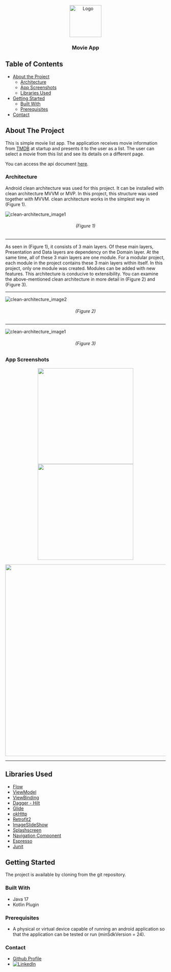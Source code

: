 <!-- PROJECT LOGO -->

<p align="center">
  <img src="https://github.com/mobillium-android/batuhan-gunes/blob/408a4f11492856f7e4d8f174015c22889d927691/images/ic_launcher_round.png" alt="Logo" width="100" height="100" align="center">
  <h3 align="center" >Movie App</h3>
</p>

<!-- TABLE OF CONTENTS -->
## Table of Contents

* [About the Project](#about-the-project)
  * [Architecture](#architecture)
  * [App Screenshots](#app-screenshots)
  * [Libraries Used](#libraries-used)
* [Getting Started](#getting-started)
  * [Built With](#built-with)
  * [Prerequisites](#prerequisites)
* [Contact](#contact)

<!-- ABOUT THE PROJECT -->
## About The Project

This is simple movie list app. The application receives movie information from <a href="https://www.themoviedb.org" target="_blank">TMDB</a> at startup and presents it to the user as a list. The user can select a movie from this list and see its details on a different page.

You can access the api document <a href="https://developers.themoviedb.org/3/getting-started/introduction" target="_blank">here</a>.

<!-- Architecture -->
### Architecture

Android clean architecture was used for this project. It can be installed with clean architecture MVVM or MVP. In this project, this structure was used together with MVVM. clean architecture works in the simplest way in (Figure 1).

![clean-architecture_image1][clean-architecture_image3]
<h6 align="center" >(Figure 1)</h6>

***

As seen in (Figure 1), it consists of 3 main layers. Of these main layers, Presentation and Data layers are dependency on the Domain layer. 
At the same time, all of these 3 main layers are one module. For a modular project, each module in the project contains these 3 main layers within itself.
In this project, only one module was created. Modules can be added with new features. This architecture is conducive to extensibility. You can examine the above-mentioned clean architecture in more detail in (Figure 2) and (Figure 3).

***

![clean-architecture_image2][clean-architecture_image2]
<h6 align="center" >(Figure 2)</h6>

***

![clean-architecture_image1][clean-architecture_image1]
<h6 align="center" >(Figure 3)</h6>

<!-- App Screenshots -->
### App Screenshots

<p align="middle">
  <img width="300" src="https://github.com/mobillium-android/batuhan-gunes/blob/408a4f11492856f7e4d8f174015c22889d927691/images/portrait_screenshot_main_screen.jpg">
  <img width="300" src="https://github.com/mobillium-android/batuhan-gunes/blob/408a4f11492856f7e4d8f174015c22889d927691/images/portrait_screenshot_detail_screen.jpg"
</p>

<p align="middle">
  <img width="600" src="https://github.com/mobillium-android/batuhan-gunes/blob/408a4f11492856f7e4d8f174015c22889d927691/images/landspace_screenshot_main_screen.jpg">
</p>

***

<!-- Libraries Used -->
## Libraries Used

<ul>
<li><a href="https://developer.android.com/kotlin/flow" target="_blank">Flow</a></li>
<li><a href="https://developer.android.com/topic/libraries/architecture/viewmodel" target="_blank">ViewModel</a></li>
<li><a href="https://developer.android.com/topic/libraries/view-binding" target="_blank">ViewBinding</a></li>
<li><a href="https://developer.android.com/training/dependency-injection/hilt-android" target="_blank">Dagger - Hilt</a></li>
<li><a href="https://bumptech.github.io/glide/" target="_blank">Glide</a></li>
<li><a href="https://square.github.io/okhttp/" target="_blank">okHttp</a></li>
<li><a href="https://square.github.io/retrofit/" target="_blank">Retrofit2</a></li>
<li><a href="https://github.com/denzcoskun/ImageSlideshow" target="_blank">ImageSlideShow</a></li>
<li><a href="https://developer.android.com/guide/topics/ui/splash-screen" target="_blank">Splashscreen</a></li>
<li><a href="https://developer.android.com/guide/navigation/navigation-getting-started" target="_blank">Navigation Component</a></li>
<li><a href="https://https://developer.android.com/training/testing/espresso" target="_blank">Espresso</a></li>
<li><a href="https://junit.org/junit5/" target="_blank">Junit</a></li>
</ul>

<!-- Getting Started -->
## Getting Started

The project is available by cloning from the git repository.

<!-- Libraries Used -->
### Built With

- Java 17
- Kotlin Plugin

<!-- Prerequisites -->
### Prerequisites

- A physical or virtual device capable of running an android application so that the application can be tested or run (minSdkVersion = 24).


<!-- Contact -->
### Contact

- <a href="https://github.com/BatuhanGunes" target="_blank">Github Profile</a>
- [![LinkedIn][linkedin-shield]][linkedin-url]

<!-- MARKDOWN LINKS & IMAGES -->
[linkedin-url]: https://www.linkedin.com/in/batuhan-gunes
[linkedin-shield]: https://img.shields.io/badge/-LinkedIn-black.svg?style=flat-square&logo=linkedin&colorB=555

[clean-architecture_image3]: https://github.com/mobillium-android/batuhan-gunes/blob/408a4f11492856f7e4d8f174015c22889d927691/images/MVVM%20Clean%20architecture_3.png
[clean-architecture_image2]: https://github.com/mobillium-android/batuhan-gunes/blob/408a4f11492856f7e4d8f174015c22889d927691/images/MVVM%20Clean%20architecture_2.png
[clean-architecture_image1]: https://github.com/mobillium-android/batuhan-gunes/blob/408a4f11492856f7e4d8f174015c22889d927691/images/MVVM%20Clean%20architecture_1.png
